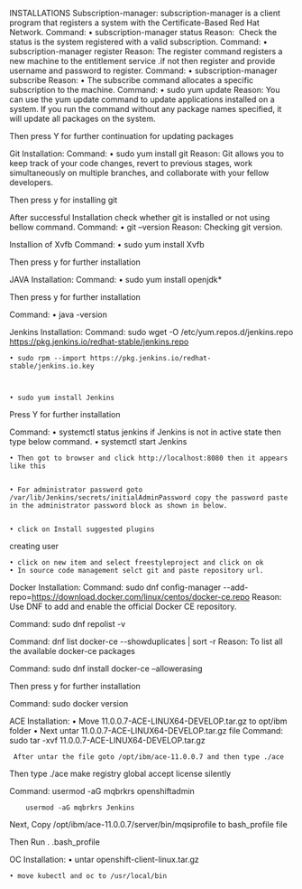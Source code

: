 INSTALLATIONS
Subscription-manager:
 subscription-manager is a client program that registers a system with the  Certificate-Based Red Hat Network.
Command:
    • subscription-manager status
  Reason:
       Check the status is the system registered with a valid subscription.
Command:
    • subscription-manager register
   Reason: The register command registers a new machine to the entitlement service .if not then register and provide username and password to register.
Command:
    • subscription-manager subscribe
Reason:
    •  The subscribe command allocates a specific subscription to the machine.
Command:
    • sudo yum update
Reason:
       You can use the yum update command to update applications installed on a system. If you run the command without any package names specified, it will update all packages on the system.
 

Then press Y for further continuation for updating packages








Git Installation:
Command:
    • sudo yum install git
Reason: 
   Git allows you to keep track of your code changes, revert to previous stages, work simultaneously on multiple branches, and collaborate with your fellow developers.

Then press y for installing git


After successful Installation check whether git is installed or not using bellow command.
Command:
    • git –version
      Reason:
                Checking git version.


Installion of Xvfb
Command:
    • sudo yum install Xvfb
      
Then press y for further installation



JAVA Installation:
Command:
    • sudo yum install openjdk*

Then press y for further installation


Command:
    • java -version






Jenkins Installation:
Command:
  sudo wget -O /etc/yum.repos.d/jenkins.repo https://pkg.jenkins.io/redhat-stable/jenkins.repo



    • sudo rpm --import https://pkg.jenkins.io/redhat-stable/jenkins.io.key



    • sudo yum install Jenkins

Press Y for further installation






Command:
    • systemctl status jenkins
if Jenkins is not in active state then type below command.
    • systemctl start Jenkins

    • Then got to browser and click http://localhost:8080 then it appears like this
 

    • For administrator password goto /var/lib/Jenkins/secrets/initialAdminPassword copy the password paste in the administrator password block as shown in below.


    • click on Install suggested plugins


creating user

                             






    • click on new item and select freestyleproject and click on ok
    • In source code management selct git and paste repository url.






Docker Installation:
Command:
sudo dnf config-manager --add-repo=https://download.docker.com/linux/centos/docker-ce.repo
Reason:
 Use DNF to add and enable the official Docker CE repository.

Command:
  sudo dnf repolist -v

Command:
 dnf list docker-ce --showduplicates | sort -r
Reason:
 To list all the available docker-ce packages


Command:
     sudo dnf install docker-ce –allowerasing

Then press y for further installation




Command:
    sudo docker version




ACE Installation:
    • Move 11.0.0.7-ACE-LINUX64-DEVELOP.tar.gz to opt/ibm folder
    • Next untar 11.0.0.7-ACE-LINUX64-DEVELOP.tar.gz file
Command:
      sudo tar -xvf 11.0.0.7-ACE-LINUX64-DEVELOP.tar.gz

     After untar the file goto /opt/ibm/ace-11.0.0.7 and then type ./ace

Then type ./ace make registry global accept license silently
    
Command:
        usermod -aG mqbrkrs openshiftadmin

        usermod -aG mqbrkrs Jenkins

Next, Copy /opt/ibm/ace-11.0.0.7/server/bin/mqsiprofile to bash_profile file

Then Run . .bash_profile


OC Installation:
    • untar openshift-client-linux.tar.gz


    • move kubectl and oc to /usr/local/bin













  






